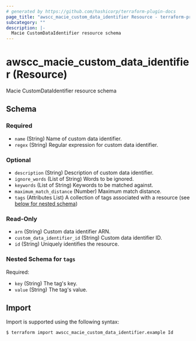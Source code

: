 ```yaml
---
# generated by https://github.com/hashicorp/terraform-plugin-docs
page_title: "awscc_macie_custom_data_identifier Resource - terraform-provider-awscc"
subcategory: ""
description: |-
  Macie CustomDataIdentifier resource schema
---
```


# awscc_macie_custom_data_identifier (Resource)

Macie CustomDataIdentifier resource schema



<!-- schema generated by tfplugindocs -->
## Schema

### Required

- `name` (String) Name of custom data identifier.
- `regex` (String) Regular expression for custom data identifier.

### Optional

- `description` (String) Description of custom data identifier.
- `ignore_words` (List of String) Words to be ignored.
- `keywords` (List of String) Keywords to be matched against.
- `maximum_match_distance` (Number) Maximum match distance.
- `tags` (Attributes List) A collection of tags associated with a resource (see [below for nested schema](#nestedatt--tags))

### Read-Only

- `arn` (String) Custom data identifier ARN.
- `custom_data_identifier_id` (String) Custom data identifier ID.
- `id` (String) Uniquely identifies the resource.

<a id="nestedatt--tags"></a>
### Nested Schema for `tags`

Required:

- `key` (String) The tag's key.
- `value` (String) The tag's value.

## Import

Import is supported using the following syntax:

```shell
$ terraform import awscc_macie_custom_data_identifier.example Id
```
